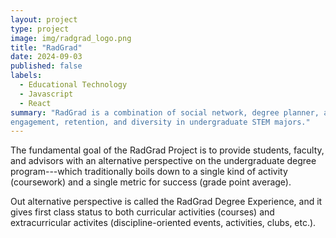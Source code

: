 ```yaml
---
layout: project
type: project
image: img/radgrad_logo.png
title: "RadGrad"
date: 2024-09-03
published: false
labels:
  - Educational Technology 
  - Javascript
  - React
summary: "RadGrad is a combination of social network, degree planner, and career explorer. It is intended to improve 
engagement, retention, and diversity in undergraduate STEM majors."
---
```


The fundamental goal of the RadGrad Project is to provide students, faculty, and advisors with an alternative perspective on
the undergraduate degree program---which traditionally boils down to a single kind of activity (coursework) and a single metric 
for success (grade point average).

Out alternative perspective is called the RadGrad Degree Experience, and it gives first class status to both curricular 
activities (courses) and extracurricular activites (discipline-oriented events, activities, clubs, etc.).


